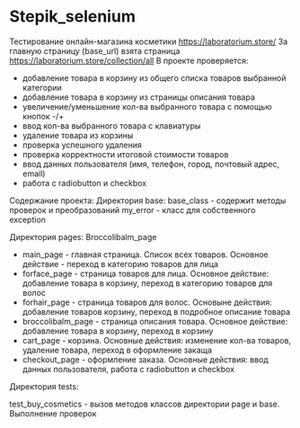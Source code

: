 # Stepik_selenium
Тестирование онлайн-магазина косметики https://laboratorium.store/
За главную страницу (base_url) взята страница https://laboratorium.store/collection/all
В проекте проверяется:
- добавление товара в корзину из общего списка товаров выбранной категории
- добавление товара в корзину из страницы описания товара
- увеличение/уменьшение кол-ва выбранного товара с помощью кнопок -/+
- ввод кол-ва выбранного товара с клавиатуры
- удаление товара из корзины 
- проверка успешного удаления
- проверка корректности итоговой стоимости товаров
- ввод данных пользователя (имя, телефон, город, почтовый адрес, email)
- работа с radiobutton и checkbox


Содержание проекта:
Директория base:
base_class - содержит методы проверок и преобразований
my_error - класс для собственного exception

Директория pages: Broccolibalm_page
- main_page - главная страница. Список всех товаров. Основное действие - переход в категорию товаров для лица
- forface_page - страница товаров для лица. Основное действие: добавление товара в корзину, переход в категорию товаров для волос
- forhair_page - страница товаров для волос. Основыне действия: добавление товаров корзину, переход  в подробное описание товара
- broccolibalm_page - страница описания товара. Основное действие: добавление товара в корзину, переход в корзину
- cart_page - корзина. Основные действия: изменение кол-ва товаров, удаление товара, переход в оформление закаща
- checkout_page - оформление заказа. Основные действия: ввод данных пользователя, работа с radiobutton и checkbox

Директория tests:

test_buy_cosmetics - вызов методов классов директории page и base. Выполнение проверок
